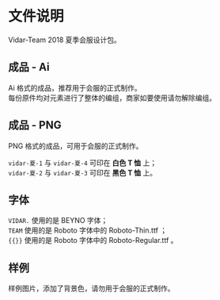 # 文件说明
Vidar-Team 2018 夏季会服设计包。

## 成品 - Ai
Ai 格式的成品，推荐用于会服的正式制作。 <br/>
每份原件均对元素进行了整体的编组，商家如要使用请勿解除编组。

## 成品 - PNG
PNG 格式的成品，可用于会服的正式制作。 <br/>

`vidar-夏-1` 与 `vidar-夏-4` 可印在 **白色 T 恤** 上； <br/>
`vidar-夏-2` 与 `vidar-夏-3` 可印在 **黑色 T 恤** 上。

## 字体
`VIDAR.` 使用的是 BEYNO 字体； <br/>
`TEAM` 使用的是 Roboto 字体中的 Roboto-Thin.ttf ； <br/>
`{{}}` 使用的是 Roboto 字体中的 Roboto-Regular.ttf 。 <br/>

## 样例
样例图片，添加了背景色，请勿用于会服的正式制作。


